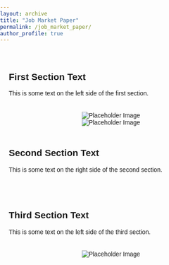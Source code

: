 ```yaml
---
layout: archive
title: "Job Market Paper"
permalink: /job_market_paper/
author_profile: true
---
```


<html lang="en">
<head>
  <meta charset="UTF-8">
  <meta name="viewport" content="width=device-width, initial-scale=1.0">
  <style>
    body {
      font-family: Arial, sans-serif;
      margin: 0;
      padding: 0;
      box-sizing: border-box;
    }

    section {
      display: flex;
      align-items: center;
      justify-content: space-around;
      padding: 20px;
      background-color: #f0f0f0;
      border-bottom: 1px solid #ccc;
    }

    .text-container {
      flex: 1;
      padding: 20px;
    }

    .image-container {
      flex: 1;
      text-align: center;
    }

    img {
      max-width: 100%;
      height: auto;
    }
  </style>
  <title>Vertical Sections Example</title>
</head>
<body>

  <!-- First Section -->
  <section>
    <div class="text-container">
      <h2>First Section Text</h2>
      <p>This is some text on the left side of the first section.</p>
    </div>
    <div class="image-container">
      <img src="https://via.placeholder.com/200" alt="Placeholder Image">
    </div>
  </section>

  <!-- Second Section -->
  <section>
    <div class="image-container">
      <img src="https://via.placeholder.com/200" alt="Placeholder Image">
    </div>
    <div class="text-container">
      <h2>Second Section Text</h2>
      <p>This is some text on the right side of the second section.</p>
    </div>
  </section>

  <!-- Third Section -->
  <section>
    <div class="text-container">
      <h2>Third Section Text</h2>
      <p>This is some text on the left side of the third section.</p>
    </div>
    <div class="image-container">
      <img src="https://via.placeholder.com/200" alt="Placeholder Image">
    </div>
  </section>

</body>
</html>
